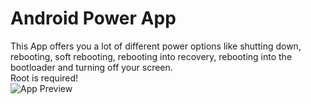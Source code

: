 # Android Power App
This App offers you a lot of different power options like shutting down, rebooting, soft rebooting, rebooting into recovery, rebooting into the bootloader and turning off your screen.  
Root is required!  
![App Preview](https://raw.githubusercontent.com/Domi04151309/Android-Power-App/master/preview.jpg)
